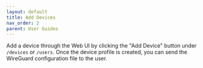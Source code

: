 ```yaml
---
layout: default
title: Add Devices
nav_order: 2
parent: User Guides
---
```


Add a device through the Web UI by clicking the "Add Device" button under
`/devices` or `/users`. Once the device profile is created, you can send the
WireGuard configuration file to the user.
